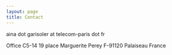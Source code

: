 ```yaml
---
layout: page
title: Contact
---
```


aina dot garisoler at telecom-paris dot fr


Office C5-14
19 place Marguerite Perey
F-91120 Palaiseau
France
